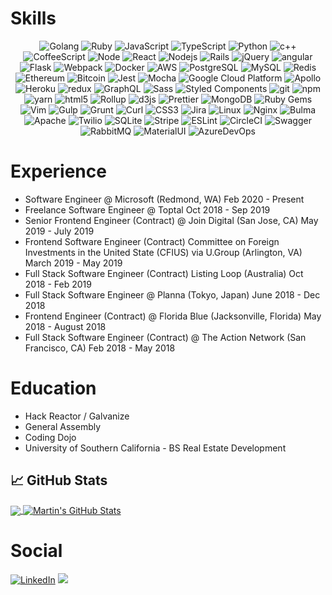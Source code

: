 # Skills
<p align="center">
  <img alt="Golang" src="https://img.shields.io/badge/-Go-45b8d8?style=flat-square&logo=go&logoColor=white" />
  <img alt="Ruby" src="https://img.shields.io/badge/-Ruby-E31A31?style=flat-square&logo=ruby&logoColor=white" />
  <img alt="JavaScript" src="https://img.shields.io/badge/-JavaScript-black?style=flat-square&logo=javascript&logoColor=gold" />
  <img alt="TypeScript" src="https://img.shields.io/badge/-TypeScript-007ACC?style=flat-square&logo=typescript&logoColor=white" />
  <img alt="Python" src="https://img.shields.io/badge/-Python-3776AB?style=flat-square&logo=python&logoColor=white" />
  <img alt="c++" src="https://img.shields.io/badge/-C++-F343BF?style=flat-square&logo=C++&logoColor=white" />
  <img alt="CoffeeScript" src="https://img.shields.io/badge/-CoffeeScript-2F2625?style=for&logo=coffeescript&logoColor=white" />

  <img alt="Node" src="https://img.shields.io/badge/-Node-07C146?style=flat-square&logo=node.js&logoColor=white" />
  <img alt="React" src="https://img.shields.io/badge/-React-45b8d8?style=flat-square&logo=react&logoColor=white" />
  <img alt="Nodejs" src="https://img.shields.io/badge/-Nodejs-43853d?style=flat-square&logo=Node.js&logoColor=white" />
  <img alt="Rails" src="https://img.shields.io/badge/-Ruby_on_Rails-CC0000?style=flat-square&logo=ruby-on-rails&logoColor=white" />
  <img alt="jQuery" src="https://img.shields.io/badge/-jQuery-0769AD?style=for&logo=jquery&logoColor=white" />
  <img alt="angular" src="https://img.shields.io/badge/-Angular-DD0031?style=flat-square&logo=angular&logoColor=white" />
  <img alt="Flask" src="https://img.shields.io/badge/-Flask-000000?style=for&logo=flask&logoColor=white" />
  <img alt="Webpack" src="https://img.shields.io/badge/-Webpack-8DD6F9?style=flat-square&logo=webpack&logoColor=white" /> 
  <img alt="Docker" src="https://img.shields.io/badge/-Docker-46a2f1?style=flat-square&logo=docker&logoColor=white" />

  <img alt="AWS" src="http://img.shields.io/badge/-Amazon_Web_Services-232F3E?style=flat-square&logo=amazon-aws&logoColor=gold" />
  <img alt="PostgreSQL" src="https://img.shields.io/badge/-PostgreSQL-336791?style=flat-square&logo=postgresql&logoColor=white" />
  <img alt="MySQL" src="https://img.shields.io/badge/-MySQL-4479A1?style=flat-square&logo=mysql&logoColor=white" />
  <img alt="Redis" src="https://img.shields.io/badge/-Redis-E31A31?style=flat-square&logo=redis&logoColor=white" />
  
  <img alt="Ethereum" src="https://img.shields.io/badge/-Ethereum-3C3C3D?style=flat-square&logo=ethereum&logoColor=white" />
  <img alt="Bitcoin" src="https://img.shields.io/badge/-Bitcoin-F7931A?style=flat-square&logo=bitcoin&logoColor=white" />
  <img alt="Jest" src="https://img.shields.io/badge/-Jest-C21325?style=flat-square&logo=jest&logoColor=white" />
  <img alt="Mocha" src="https://img.shields.io/badge/-Mocha-8D6748?style=flat-square&logo=mocha&logoColor=white" />
  <img alt="Google Cloud Platform" src="https://img.shields.io/badge/-Google_Cloud_Platform-1a73e8?style=flat-square&logo=google-cloud&logoColor=white" />

  <img alt="Apollo" src="https://img.shields.io/badge/-Apollo%20GraphQL-311C87?style=flat-square&logo=apollo-graphql&logoColor=white" />
  <img alt="Heroku" src="https://img.shields.io/badge/-Heroku-430098?style=flat-square&logo=heroku&logoColor=white" />
  <img alt="redux" src="https://img.shields.io/badge/-Redux-764ABC?style=flat-square&logo=redux&logoColor=white" />
  <img alt="GraphQL" src="https://img.shields.io/badge/-GraphQL-E10098?style=flat-square&logo=graphql&logoColor=white" />
  <img alt="Sass" src="https://img.shields.io/badge/-Sass-CC6699?style=flat-square&logo=sass&logoColor=white" />
  <img alt="Styled Components" src="https://img.shields.io/badge/-Styled_Components-db7092?style=flat-square&logo=styled-components&logoColor=white" />
  <img alt="git" src="https://img.shields.io/badge/-Git-F05032?style=flat-square&logo=git&logoColor=white" />

  <img alt="npm" src="https://img.shields.io/badge/-NPM-CB3837?style=flat-square&logo=npm&logoColor=white" />
  <img alt="yarn" src="https://img.shields.io/badge/-Yarn-2C8EBB?style=flat-square&logo=yarn&logoColor=white" />
  <img alt="html5" src="https://img.shields.io/badge/-HTML5-E34F26?style=flat-square&logo=html5&logoColor=white" />
  <img alt="Rollup" src="https://img.shields.io/badge/-Rollup-EC4A3F?style=flat-square&logo=rollup.js&logoColor=white" />
  <img alt="d3js" src="https://img.shields.io/badge/-D3.js-F9A03C?style=flat-square&logo=d3.js&logoColor=white" />
  <img alt="Prettier" src="https://img.shields.io/badge/-Prettier-F7B93E?style=flat-square&logo=prettier&logoColor=white" />
  <img alt="MongoDB" src="https://img.shields.io/badge/-MongoDB-13aa52?style=flat-square&logo=mongodb&logoColor=white" />

  <img alt="Ruby Gems" src="https://img.shields.io/badge/-Ruby_Gems-CC0000?style=for&logo=rubygems&logoColor=white" />


  <img alt="Vim" src="https://img.shields.io/badge/-Vim-019733?style=for&logo=vim&logoColor=white" />
  <img alt="Gulp" src="https://img.shields.io/badge/-Gulp-CF4647?style=for&logo=gulp&logoColor=white" />
  <img alt="Grunt" src="https://img.shields.io/badge/-Grunt-FBA919?style=for&logo=grunt&logoColor=white" />
  <img alt="Curl" src="https://img.shields.io/badge/-Curl-073551?style=for&logo=curl&logoColor=white" />
  <img alt="CSS3" src="https://img.shields.io/badge/-CSS3-1572B6?style=for&logo=css3&logoColor=white" />
  <img alt="Jira" src="https://img.shields.io/badge/-Jira-0052CC?style=for&logo=jira&logoColor=white" />
  <img alt="Linux" src="https://img.shields.io/badge/-Linux-black?style=for&logo=linux&logoColor=FCC624" />
  <img alt="Nginx" src="https://img.shields.io/badge/-Nginx-269539?style=for&logo=nginx&logoColor=white" />
  <img alt="Bulma" src="https://img.shields.io/badge/-Bulma-00D1B2?style=for&logo=bulma&logoColor=white" />
  <img alt="Apache" src="https://img.shields.io/badge/-Apache-D22128?style=for&logo=apache&logoColor=white" />
  <img alt="Twilio" src="https://img.shields.io/badge/-Twilio-F22F46?style=for&logo=twilio&logoColor=white" />
  <img alt="SQLite" src="https://img.shields.io/badge/-SQLite-003B57?style=for&logo=sqlite&logoColor=white" />

  <img alt="Stripe" src="https://img.shields.io/badge/-Stripe-008CDD?style=for&logo=stripe&logoColor=white" />
  <img alt="ESLint" src="https://img.shields.io/badge/-ESLint-4B32C3?style=for&logo=eslint&logoColor=white" />
  <img alt="CircleCI" src="https://img.shields.io/badge/-CircleCI-8669AE?style=for&logo=circleci&logoColor=white" />
  <img alt="Swagger" src="https://img.shields.io/badge/-Swagger-85EA2D?style=for&logo=swagger&logoColor=white" />
  <img alt="RabbitMQ" src="https://img.shields.io/badge/-RabbitMQ-FF6600?style=for&logo=rabbitmq&logoColor=white" />
  <img alt="MaterialUI" src="https://img.shields.io/badge/-MaterialUI-0081CB?style=for&logo=material-ui&logoColor=white" />
  <img alt="AzureDevOps" src="https://img.shields.io/badge/-AzureDevOps-0078D7?style=for&logo=azuredevops&logoColor=white" />


</p>

# Experience
- Software Engineer @ Microsoft (Redmond, WA) Feb 2020 - Present
- Freelance Software Engineer @ Toptal Oct 2018 - Sep 2019
- Senior Frontend Engineer (Contract) @ Join Digital (San Jose, CA) May 2019 - July 2019
- Frontend Software Engineer (Contract) Committee on Foreign Investments in the United State (CFIUS) via U.Group (Arlington, VA) March 2019 - May 2019
- Full Stack Software Engineer (Contract) Listing Loop (Australia) Oct 2018 - Feb 2019
- Full Stack Software Engineer @ Planna (Tokyo, Japan) June 2018 - Dec 2018
- Frontend Engineer (Contract) @ Florida Blue (Jacksonville, Florida) May 2018 - August 2018
- Full Stack Software Engineer (Contract) @ The Action Network (San Francisco, CA) Feb 2018 - May 2018

# Education
- Hack Reactor / Galvanize
- General Assembly
- Coding Dojo
- University of Southern California - BS Real Estate Development

## &#x1f4c8; GitHub Stats

<a href="https://github.com/Alex1100/Alex1100">
  <img align="center" src="https://github-readme-stats.vercel.app/api/top-langs/?username=Alex1100&show_icons=true&count_private=true&hide=WebAssembly,java,assembly,c%2B%2B,webassembly,html&title_color=ffffff&text_color=c9cacc&icon_color=2bbc8a&bg_color=1d1f21" />
</a>
<a href="https://github.com/Alex1100/Alex1100">
  <img align="center" src="https://github-readme-stats.vercel.app/api?username=Alex1100&show_icons=true&line_height=27&count_private=true&title_color=ffffff&text_color=c9cacc&icon_color=2bbc8a&bg_color=1d1f21" alt="Martin's GitHub Stats" />
</a>

# Social
<p align="left">
	<a href="https://www.linkedin.com/in/alex1100"><img src="https://img.shields.io/badge/LinkedIn--_.svg?style=social&logo=linkedin" alt="LinkedIn"></a>
  <a href="https://www.instagram.com/brokehustla">
  <img src="https://img.shields.io/badge/Instagram--_.svg?style=social&logo=instagram" /></a>
</p>